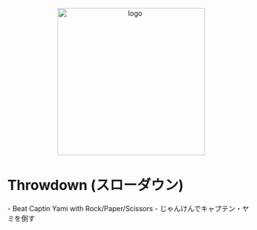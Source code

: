 <center>
<img src="https://media1.tenor.com/m/kaMDhWnvGKMAAAAC/black-clover-anime.gif" width="300" alt="logo"/>
</center>

<h1> Throwdown (スローダウン) </h1>
- Beat Captin Yami with Rock/Paper/Scissors
- じゃんけんでキャプテン・ヤミを倒す